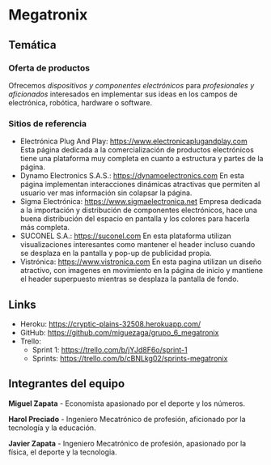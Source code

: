 # Megatronix

## Temática

### Oferta de productos
Ofrecemos *dispositivos y componentes electrónicos* para *profesionales y aficionados* interesados en implementar sus ideas en los campos de electrónica, robótica, hardware o software.

### Sitios de referencia
- Electrónica Plug And Play: https://www.electronicaplugandplay.com
    Esta página dedicada a la comercialización de productos electrónicos tiene una plataforma muy completa en cuanto a estructura y partes de la página.
- Dynamo Electronics S.A.S.: https://dynamoelectronics.com
    En esta página implementan interacciones dinámicas atractivas que permiten al usuario ver mas información sin colapsar la página. 
- Sigma Electrónica: https://www.sigmaelectronica.net
    Empresa dedicada a la  importación y distribución de componentes electrónicos, hace una buena distribución del espacio en pantalla y los colores para hacerla más completa.
- SUCONEL S.A.: https://suconel.com
    En esta plataforma utilizan visualizaciones interesantes como mantener el header incluso cuando se desplaza en la pantalla y pop-up de publicidad propia.
- Vistrónica: https://www.vistronica.com
    En esta pagina utilizan un diseño atractivo, con imagenes en movimiento en la página de inicio y mantiene el header superpuesto mientras se desplaza la pantalla de fondo.

## Links
- Heroku: https://cryptic-plains-32508.herokuapp.com/
- GitHub: https://github.com/miguezaga/grupo_6_megatronix
- Trello: 
	- Sprint 1: https://trello.com/b/jYJd8F6o/sprint-1
	- Sprints: https://trello.com/b/cBNLkg02/sprints-megatronix

## Integrantes del equipo
**Miguel Zapata** - Economista apasionado por el deporte y los números.

**Harol Preciado** - Ingeniero Mecatrónico de profesión, aficionado por la tecnología y la educación.

**Javier Zapata** - Ingeniero Mecatrónico de profesión, apasionado por la física, el deporte y la tecnologia.